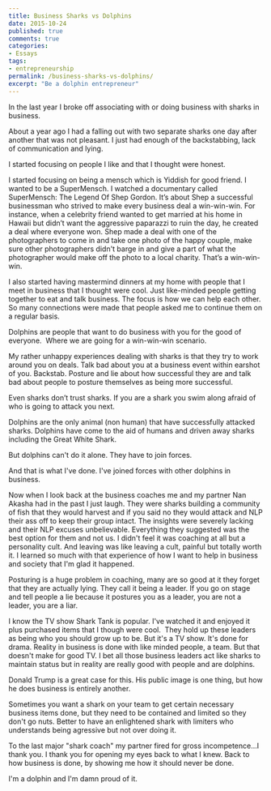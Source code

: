```yaml
---
title: Business Sharks vs Dolphins
date: 2015-10-24
published: true
comments: true
categories:
- Essays
tags:
- entrepreneurship
permalink: /business-sharks-vs-dolphins/
excerpt: "Be a dolphin entrepreneur"
---
```

In the last year I broke off associating with or doing business with sharks in business.

About a year ago I had a falling out with two separate sharks one day after another that was not pleasant. I just had enough of the backstabbing, lack of communication and lying.

I started focusing on people I like and that I thought were honest.

I started focusing on being a mensch which is Yiddish for good friend. I wanted to be a SuperMensch. I watched a documentary called SuperMensch: The Legend Of Shep Gordon. It’s about Shep a successful businessman who strived to make every business deal a win-win-win. For instance, when a celebrity friend wanted to get married at his home in Hawaii but didn’t want the aggressive paparazzi to ruin the day, he created a deal where everyone won. Shep made a deal with one of the photographers to come in and take one photo of the happy couple, make sure other photographers didn't barge in and give a part of what the photographer would make off the photo to a local charity. That’s a win-win-win.

I also started having mastermind dinners at my home with people that I meet in business that I thought were cool. Just like-minded people getting together to eat and talk business. The focus is how we can help each other. So many connections were made that people asked me to continue them on a regular basis.

Dolphins are people that want to do business with you for the good of everyone.  Where we are going for a win-win-win scenario.

My rather unhappy experiences dealing with sharks is that they try to work around you on deals. Talk bad about you at a business event within earshot of you. Backstab. Posture and lie about how successful they are and talk bad about people to posture themselves as being more successful.

Even sharks don’t trust sharks. If you are a shark you swim along afraid of who is going to attack you next.

Dolphins are the only animal (non human) that have successfully attacked sharks. Dolphins have come to the aid of humans and driven away sharks including the Great White Shark.

But dolphins can't do it alone. They have to join forces.

And that is what I've done. I've joined forces with other dolphins in business.

Now when I look back at the business coaches me and my partner Nan Akasha had in the past I just laugh. They were sharks building a community of fish that they would harvest and if you said no they would attack and NLP their ass off to keep their group intact. The insights were severely lacking and their NLP excuses unbelievable. Everything they suggested was the best option for them and not us. I didn't feel it was coaching at all but a personality cult. And leaving was like leaving a cult, painful but totally worth it. I learned so much with that experience of how I want to help in business and society that I'm glad it happened.

Posturing is a huge problem in coaching, many are so good at it they forget that they are actually lying. They call it being a leader. If you go on stage and tell people a lie because it postures you as a leader, you are not a leader, you are a liar.

I know the TV show Shark Tank is popular. I've watched it and enjoyed it plus purchased items that I though were cool.  They hold up these leaders as being who you should grow up to be. But it's a TV show. It's done for drama. Reality in business is done with like minded people, a team. But that doesn't make for good TV. I bet all those business leaders act like sharks to maintain status but in reality are really good with people and are dolphins.

Donald Trump is a great case for this. His public image is one thing, but how he does business is entirely another.

Sometimes you want a shark on your team to get certain necessary business items done, but they need to be contained and limited so they don't go nuts. Better to have an enlightened shark with limiters who understands being agressive but not over doing it.

To the last major "shark coach" my partner fired for gross incompetence...I thank you. I thank you for opening my eyes back to what I knew. Back to how business is done, by showing me how it should never be done.

I'm a dolphin and I'm damn proud of it.